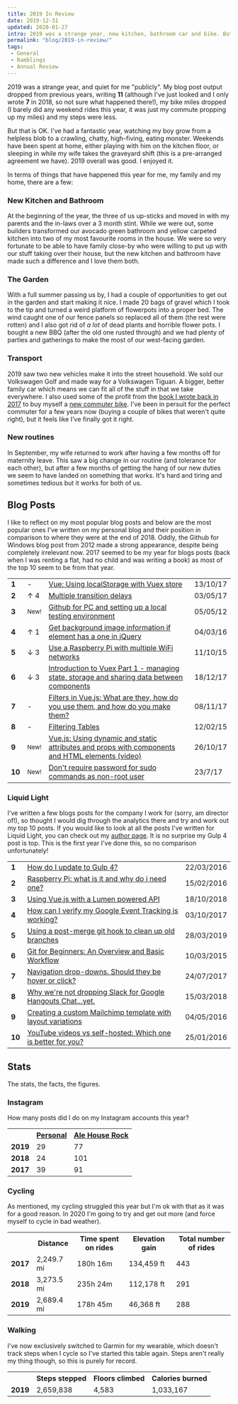 ```yaml
---
title: 2019 In Review
date: 2019-12-31
updated: 2020-01-27
intro: 2019 was a strange year, new kitchen, bathroom car and bike. But overall it was good. I enjoyed it.
permalink: "blog/2019-in-review/"
tags:
 - General
 - Ramblings
 - Annual Review
---
```


2019 was a strange year, and quiet for me "publicly". My blog post output dropped from previous years, writing **11** (although I've just looked and I only wrote **7** in 2018, so not sure what happened there!), my bike miles dropped (I barely did any weekend rides this year, it was just my commute propping up my miles) and my steps were less.

But that is OK. I've had a fantastic year, watching my boy grow from a helpless blob to a crawling, chatty, high-fiving, eating monster. Weekends have been spent at home, either playing with him on the kitchen floor, or sleeping in while my wife takes the graveyard shift (this is a pre-arranged agreement we have). 2019 overall was good. I enjoyed it.

In terms of things that have happened this year for me, my family and my home, there are a few:

### New Kitchen and Bathroom

At the beginning of the year, the three of us up-sticks and moved in with my parents and the in-laws over a 3 month stint. While we were out, some builders transformed our avocado green bathroom and yellow carpeted kitchen into two of my most favourite rooms in the house. We were so very fortunate to be able to have family close-by who were willing to put up with our stuff taking over their house, but the new kitchen and bathroom have made such a difference and I love them both.

### The Garden

With a full summer passing us by, I had a couple of opportunities to get out in the garden and start making it nice. I made 20 bags of gravel which I took to the tip and turned a weird platform of flowerpots into a proper bed. The wind caught one of our fence panels so replaced all of them (the rest were rotten) and I also got rid of _a lot_ of dead plants and horrible flower pots.  I bought a new BBQ (after the old one rusted through) and we had plenty of parties and gatherings to make the most of our west-facing garden.

### Transport

2019 saw two new vehicles make it into the street household. We sold our Volkswagen Golf and made way for a Volkswagen Tiguan. A bigger, better family car which means we can fit all of the stuff in that we take everywhere. I also used some of the profit from the [book I wrote back in 2017](https://www.packtpub.com/gb/application-development/vuejs-2x-example) to buy myself a [new commuter bike](https://www.instagram.com/p/B0dA_UTn4_Y/). I've been in persuit for the perfect commuter for a few years now (buying a couple of bikes that weren't quite right), but it feels like I've finally got it right.

### New routines

In September, my wife returned to work after having a few months off for maternity leave. This saw a big change in our routine (and tolerance for each other), but after a few months of getting the hang of our new duties we seem to have landed on something that works. It's hard and tiring and sometimes tedious but it works for both of us.

## Blog Posts

I like to reflect on my most popular blog posts and below are the most popular ones I've written on my personal blog and their position in comparison to where they were at the end of 2018.  Oddly, the Github for Windows blog post from 2012 made a strong appearance, despite being completely irrelevant now. 2017 seemed to be my year for blogs posts (back when I was renting a flat, had no child and was writing a book) as most of the top 10 seem to be from that year.

<table>
<tr><td><strong>1</strong></td><td> - </td><td><a href="https://www.mikestreety.co.uk/blog/vue-js-using-localstorage-with-the-vuex-store">Vue: Using localStorage with Vuex store</a></td><td>13/10/17</td></tr>
<tr><td><strong>2</strong></td><td class="winner">↑ 4</td><td><a href="https://www.mikestreety.co.uk/blog/multiple-transition-delay">Multiple transition delays</a></td><td>03/05/17</td></tr>
<tr><td><strong>3</strong></td><td><small>New!<small></td><td><a href="https://www.mikestreety.co.uk/blog/github-for-pc-and-setting-up-a-local-testing-environment">Github for PC and setting up a local testing environment</a></td><td>05/05/12</td></tr>
<tr><td><strong>4</strong></td><td class="winner">↑ 1</td><td><a href="https://www.mikestreety.co.uk/blog/get-background-image-information-if-element-has-a-one-in-jquery">Get background image information if element has a one in jQuery</a></td><td>04/03/16</td></tr>
<tr><td><strong>5</strong></td><td class="loser">↓ 3</td><td><a href="https://www.mikestreety.co.uk/blog/use-a-raspberry-pi-with-multiple-wifi-networks">Use a Raspberry Pi with multiple WiFi networks</a></td><td>11/10/15</td></tr>
<tr><td><strong>6</strong></td><td class="loser">↓ 3</td><td><a href="https://www.mikestreety.co.uk/blog/introduction-to-vuex-managing-state-storage-and-sharing-data-between-components">Introduction to Vuex Part 1 - managing state, storage and sharing data between components</a></td><td>18/12/17</td></tr>
<tr><td><strong>7</strong></td><td> - </td><td><a href="https://www.mikestreety.co.uk/blog/vue-js-filters-what-are-they-how-do-you-use-them-and-how-do-you-make-them-video">Filters in Vue.js: What are they, how do you use them, and how do you make them?</a></td><td>08/11/17</td></tr>
<tr><td><strong>8</strong></td><td> - </td><td><a href="https://www.mikestreety.co.uk/blog/filtering-tables">Filtering Tables</a></td><td>12/02/15</td></tr>
<tr><td><strong>9</strong></td><td><small>New!<small></td><td><a href="https://www.mikestreety.co.uk/blog/using-dynamic-and-static-attributes-and-props-with-components-and-html-elements-video">Vue.js: Using dynamic and static attributes and props with components and HTML elements (video)</a></td><td>26/10/17</td></tr>
<tr><td><strong>10</strong></td><td><small>New!<small></td><td><a href="https://www.mikestreety.co.uk/blog/dont-require-password-for-sudo-commands-as-non-root-user">Don't require password for sudo commands as non-root user</a></td><td>23/7/17</td></tr>
</table>

### Liquid Light

I've written a few blogs posts for the company I work for (sorry, am director of!), so thought I would dig through the analytics there and try and work out my top 10 posts. If you would like to look at all the posts I've written for Liquid Light, you can check out my [author page](https://www.liquidlight.co.uk/blog/author/mike-street/). It is no surprise my Gulp 4 post is top.  This is the first year I've done this, so no comparison unfortunately!

<table>
	<tr>
		<td><strong>1</strong></td>
		<td><a href="https://www.liquidlight.co.uk/blog/how-do-i-update-to-gulp-4/">How do I update to Gulp 4?</a></td>
		<td>22/03/2016</td>
	</tr>
	<tr>
		<td><strong>2</strong></td>
		<td><a href="https://www.liquidlight.co.uk/blog/raspberry-pi-what-is-it-and-why-do-i-need-one/">Raspberry Pi: what is it and why do i need one?</a></td>
		<td>15/02/2016</td>
	</tr>
	<tr>
		<td><strong>3</strong></td>
		<td><a href="https://www.liquidlight.co.uk/blog/using-vue-js-with-a-lumen-powered-api/">Using Vue.js with a Lumen powered API</a></td>
		<td>18/10/2018</td>
	</tr>
	<tr>
		<td><strong>4</strong></td>
		<td><a href="https://www.liquidlight.co.uk/blog/how-can-i-verify-my-google-event-tracking-is-working/">How can I verify my Google Event Tracking is working?</a></td>
		<td>03/10/2017</td>
	</tr>
	<tr>
		<td><strong>5</strong></td>
		<td><a href="https://www.liquidlight.co.uk/blog/using-a-post-merge-git-hook-to-clean-up-old-branches/">Using a post-merge git hook to clean up old branches</a></td>
		<td>28/03/2019</td>
	</tr>
	<tr>
		<td><strong>6</strong></td>
		<td><a href="https://www.liquidlight.co.uk/blog/git-for-beginners-an-overview-and-basic-workflow/">Git for Beginners: An Overview and Basic Workflow</a></td>
		<td>10/03/2015</td>
	</tr>
	<tr>
		<td><strong>7</strong></td>
		<td><a href="https://www.liquidlight.co.uk/blog/navigation-drop-downs-should-they-be-hover-or-click/">Navigation drop-downs. Should they be hover or click?</a></td>
		<td>24/07/2017</td>
	</tr>
	<tr>
		<td><strong>8</strong></td>
		<td><a href="https://www.liquidlight.co.uk/blog/why-were-not-dropping-slack-for-google-hangouts-chat-yet/">Why we're not dropping Slack for Google Hangouts Chat...yet.</a></td>
		<td>15/03/2018</td>
	</tr>
	<tr>
		<td><strong>9</strong></td>
		<td><a href="https://www.liquidlight.co.uk/blog/creating-a-custom-mailchimp-template-with-layout-variations/">Creating a custom Mailchimp template with layout variations</a></td>
		<td>04/05/2016</td>
	</tr>
	<tr>
		<td><strong>10</strong></td>
		<td><a href="https://www.liquidlight.co.uk/blog/youtube-videos-vs-self-hosted-which-one-is-better-for-you/">YouTube videos vs self-hosted: Which one is better for you?</a></td>
		<td>25/01/2016</td>
	</tr>
</table>

## Stats

The stats, the facts, the figures.

### Instagram

How many posts did I do on my Instagram accounts this year?

<table class="fixed">
<tr><th></th><th><a href="https://www.instagram.com/mikestreety/">Personal</a></th><th><a href="https://www.instagram.com/ale_house_rock/">Ale House Rock</a></th></tr>
<tr><td class="center"><strong>2019</strong></td><td class="center">29</td><td class="center">77</td></tr>
<tr><td class="center"><strong>2018</strong></td><td class="center">24</td><td class="center">101</td></tr>
<tr><td class="center"><strong>2017</strong></td><td class="center">39</td><td class="center">91</td></tr>
</table>

### Cycling

As mentioned, my cycling struggled this year but I'm ok with that as it was for a good reason. In 2020 I'm going to try and get out more (and force myself to cycle in bad weather).

<table class="fixed">
<tr><th></th><th><strong>Distance</strong></th><th><strong>Time spent on rides</strong></th><th><strong>Elevation gain</strong></th><th><strong>Total number of rides</strong></th></tr>
<tr><td class="center"><strong>2017</strong></td><td class="loser center">2,249.7 mi</td><td class="center">180h 16m</td><td class="winner center">134,459 ft</td><td class="center">443</td></tr>
<tr><td class="center"><strong>2018</strong></td><td class="winner center">3,273.5 mi</td><td class="winner center">235h 24m</td><td class="center">112,178 ft</td><td class="center">291</td></tr>
<tr><td class="center"><strong>2019</strong></td><td class="center">2,689.4 mi</td><td  class="loser center">178h 45m</td><td  class="loser center">46,368 ft</td><td class="center">288</td></tr></table>

### Walking

I've now exclusively switched to Garmin for my wearable, which doesn't track steps when I cycle so I've started this table again. Steps aren't really my thing though, so this is purely for record.

<table class="fixed">
<tr><th></th><th>Steps stepped</th><th>Floors climbed</th><th>Calories burned</th></tr>
<tr><td class="center"><strong>2019</strong><td class="center">2,659,838</td><td class="center">4,583</td><td class="center">1,033,167</td></tr>
</table>
